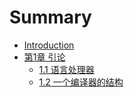 # Summary

* [Introduction](README.md)
* [第1章 引论](chapter1.md)
  * [1.1 语言处理器](11-yu-yan-chu-li-qi.md)
  * [1.2 一个编译器的结构](12-yi-ge-bian-yi-qi-de-jie-gou.md)

